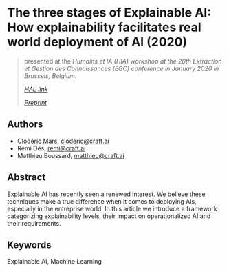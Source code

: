 # The three stages of Explainable AI: How explainability facilitates real world deployment of AI (2020) #

> presented at the _Humains et IA (HIA) workshop at the 20th Extraction et Gestion des Connaissances (EGC) conference in January 2020 in Brussels, Belgium_.
>
> [_HAL link_](https://hal.inria.fr/hal-02462059)
>
> [_Preprint_](2020-the-three-stages-of-xai.pdf)

## Authors ##

- Clodéric Mars, <cloderic@craft.ai>
- Rémi Dès, <remi@craft.ai>
- Matthieu Boussard, <matthieu@craft.ai>

## Abstract ##

Explainable AI has recently seen a renewed interest. We believe these techniques make a true difference when it comes to deploying AIs, especially in the entreprise world. In this article we introduce a framework categorizing explainability levels, their impact on operationalized AI and their requirements.

## Keywords ##

Explainable AI, Machine Learning
